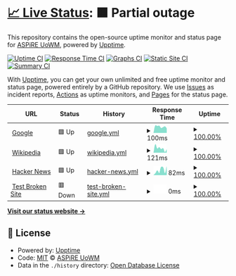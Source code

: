 # [📈 Live Status](https://aspire-uowm.github.io/status): <!--live status--> **🟧 Partial outage**

This repository contains the open-source uptime monitor and status page for [ASPiRE UoWM](https://aspire.uowm.gr), powered by [Upptime](https://github.com/upptime/upptime).

[![Uptime CI](https://github.com/aspire-uowm/status/workflows/Uptime%20CI/badge.svg)](https://github.com/aspire-uowm/status/actions?query=workflow%3A%22Uptime+CI%22)
[![Response Time CI](https://github.com/aspire-uowm/status/workflows/Response%20Time%20CI/badge.svg)](https://github.com/aspire-uowm/status/actions?query=workflow%3A%22Response+Time+CI%22)
[![Graphs CI](https://github.com/aspire-uowm/status/workflows/Graphs%20CI/badge.svg)](https://github.com/aspire-uowm/status/actions?query=workflow%3A%22Graphs+CI%22)
[![Static Site CI](https://github.com/aspire-uowm/status/workflows/Static%20Site%20CI/badge.svg)](https://github.com/aspire-uowm/status/actions?query=workflow%3A%22Static+Site+CI%22)
[![Summary CI](https://github.com/aspire-uowm/status/workflows/Summary%20CI/badge.svg)](https://github.com/aspire-uowm/status/actions?query=workflow%3A%22Summary+CI%22)

With [Upptime](https://upptime.js.org), you can get your own unlimited and free uptime monitor and status page, powered entirely by a GitHub repository. We use [Issues](https://github.com/aspire-uowm/status/issues) as incident reports, [Actions](https://github.com/aspire-uowm/status/actions) as uptime monitors, and [Pages](https://aspire-uowm.github.io/status) for the status page.

<!--start: status pages-->
<!-- This summary is generated by Upptime (https://github.com/upptime/upptime) -->
<!-- Do not edit this manually, your changes will be overwritten -->
<!-- prettier-ignore -->
| URL | Status | History | Response Time | Uptime |
| --- | ------ | ------- | ------------- | ------ |
| <img alt="" src="https://icons.duckduckgo.com/ip3/www.google.com.ico" height="13"> [Google](https://www.google.com) | 🟩 Up | [google.yml](https://github.com/aspire-uowm/status/commits/HEAD/history/google.yml) | <details><summary><img alt="Response time graph" src="./graphs/google/response-time-week.png" height="20"> 100ms</summary><br><a href="https://aspire-uowm.github.io/status/history/google"><img alt="Response time 100" src="https://img.shields.io/endpoint?url=https%3A%2F%2Fraw.githubusercontent.com%2Faspire-uowm%2Fstatus%2FHEAD%2Fapi%2Fgoogle%2Fresponse-time.json"></a><br><a href="https://aspire-uowm.github.io/status/history/google"><img alt="24-hour response time 100" src="https://img.shields.io/endpoint?url=https%3A%2F%2Fraw.githubusercontent.com%2Faspire-uowm%2Fstatus%2FHEAD%2Fapi%2Fgoogle%2Fresponse-time-day.json"></a><br><a href="https://aspire-uowm.github.io/status/history/google"><img alt="7-day response time 100" src="https://img.shields.io/endpoint?url=https%3A%2F%2Fraw.githubusercontent.com%2Faspire-uowm%2Fstatus%2FHEAD%2Fapi%2Fgoogle%2Fresponse-time-week.json"></a><br><a href="https://aspire-uowm.github.io/status/history/google"><img alt="30-day response time 100" src="https://img.shields.io/endpoint?url=https%3A%2F%2Fraw.githubusercontent.com%2Faspire-uowm%2Fstatus%2FHEAD%2Fapi%2Fgoogle%2Fresponse-time-month.json"></a><br><a href="https://aspire-uowm.github.io/status/history/google"><img alt="1-year response time 100" src="https://img.shields.io/endpoint?url=https%3A%2F%2Fraw.githubusercontent.com%2Faspire-uowm%2Fstatus%2FHEAD%2Fapi%2Fgoogle%2Fresponse-time-year.json"></a></details> | <details><summary><a href="https://aspire-uowm.github.io/status/history/google">100.00%</a></summary><a href="https://aspire-uowm.github.io/status/history/google"><img alt="All-time uptime 100.00%" src="https://img.shields.io/endpoint?url=https%3A%2F%2Fraw.githubusercontent.com%2Faspire-uowm%2Fstatus%2FHEAD%2Fapi%2Fgoogle%2Fuptime.json"></a><br><a href="https://aspire-uowm.github.io/status/history/google"><img alt="24-hour uptime 100.00%" src="https://img.shields.io/endpoint?url=https%3A%2F%2Fraw.githubusercontent.com%2Faspire-uowm%2Fstatus%2FHEAD%2Fapi%2Fgoogle%2Fuptime-day.json"></a><br><a href="https://aspire-uowm.github.io/status/history/google"><img alt="7-day uptime 100.00%" src="https://img.shields.io/endpoint?url=https%3A%2F%2Fraw.githubusercontent.com%2Faspire-uowm%2Fstatus%2FHEAD%2Fapi%2Fgoogle%2Fuptime-week.json"></a><br><a href="https://aspire-uowm.github.io/status/history/google"><img alt="30-day uptime 100.00%" src="https://img.shields.io/endpoint?url=https%3A%2F%2Fraw.githubusercontent.com%2Faspire-uowm%2Fstatus%2FHEAD%2Fapi%2Fgoogle%2Fuptime-month.json"></a><br><a href="https://aspire-uowm.github.io/status/history/google"><img alt="1-year uptime 100.00%" src="https://img.shields.io/endpoint?url=https%3A%2F%2Fraw.githubusercontent.com%2Faspire-uowm%2Fstatus%2FHEAD%2Fapi%2Fgoogle%2Fuptime-year.json"></a></details>
| <img alt="" src="https://icons.duckduckgo.com/ip3/en.wikipedia.org.ico" height="13"> [Wikipedia](https://en.wikipedia.org) | 🟩 Up | [wikipedia.yml](https://github.com/aspire-uowm/status/commits/HEAD/history/wikipedia.yml) | <details><summary><img alt="Response time graph" src="./graphs/wikipedia/response-time-week.png" height="20"> 121ms</summary><br><a href="https://aspire-uowm.github.io/status/history/wikipedia"><img alt="Response time 121" src="https://img.shields.io/endpoint?url=https%3A%2F%2Fraw.githubusercontent.com%2Faspire-uowm%2Fstatus%2FHEAD%2Fapi%2Fwikipedia%2Fresponse-time.json"></a><br><a href="https://aspire-uowm.github.io/status/history/wikipedia"><img alt="24-hour response time 121" src="https://img.shields.io/endpoint?url=https%3A%2F%2Fraw.githubusercontent.com%2Faspire-uowm%2Fstatus%2FHEAD%2Fapi%2Fwikipedia%2Fresponse-time-day.json"></a><br><a href="https://aspire-uowm.github.io/status/history/wikipedia"><img alt="7-day response time 121" src="https://img.shields.io/endpoint?url=https%3A%2F%2Fraw.githubusercontent.com%2Faspire-uowm%2Fstatus%2FHEAD%2Fapi%2Fwikipedia%2Fresponse-time-week.json"></a><br><a href="https://aspire-uowm.github.io/status/history/wikipedia"><img alt="30-day response time 121" src="https://img.shields.io/endpoint?url=https%3A%2F%2Fraw.githubusercontent.com%2Faspire-uowm%2Fstatus%2FHEAD%2Fapi%2Fwikipedia%2Fresponse-time-month.json"></a><br><a href="https://aspire-uowm.github.io/status/history/wikipedia"><img alt="1-year response time 121" src="https://img.shields.io/endpoint?url=https%3A%2F%2Fraw.githubusercontent.com%2Faspire-uowm%2Fstatus%2FHEAD%2Fapi%2Fwikipedia%2Fresponse-time-year.json"></a></details> | <details><summary><a href="https://aspire-uowm.github.io/status/history/wikipedia">100.00%</a></summary><a href="https://aspire-uowm.github.io/status/history/wikipedia"><img alt="All-time uptime 100.00%" src="https://img.shields.io/endpoint?url=https%3A%2F%2Fraw.githubusercontent.com%2Faspire-uowm%2Fstatus%2FHEAD%2Fapi%2Fwikipedia%2Fuptime.json"></a><br><a href="https://aspire-uowm.github.io/status/history/wikipedia"><img alt="24-hour uptime 100.00%" src="https://img.shields.io/endpoint?url=https%3A%2F%2Fraw.githubusercontent.com%2Faspire-uowm%2Fstatus%2FHEAD%2Fapi%2Fwikipedia%2Fuptime-day.json"></a><br><a href="https://aspire-uowm.github.io/status/history/wikipedia"><img alt="7-day uptime 100.00%" src="https://img.shields.io/endpoint?url=https%3A%2F%2Fraw.githubusercontent.com%2Faspire-uowm%2Fstatus%2FHEAD%2Fapi%2Fwikipedia%2Fuptime-week.json"></a><br><a href="https://aspire-uowm.github.io/status/history/wikipedia"><img alt="30-day uptime 100.00%" src="https://img.shields.io/endpoint?url=https%3A%2F%2Fraw.githubusercontent.com%2Faspire-uowm%2Fstatus%2FHEAD%2Fapi%2Fwikipedia%2Fuptime-month.json"></a><br><a href="https://aspire-uowm.github.io/status/history/wikipedia"><img alt="1-year uptime 100.00%" src="https://img.shields.io/endpoint?url=https%3A%2F%2Fraw.githubusercontent.com%2Faspire-uowm%2Fstatus%2FHEAD%2Fapi%2Fwikipedia%2Fuptime-year.json"></a></details>
| <img alt="" src="https://icons.duckduckgo.com/ip3/news.ycombinator.com.ico" height="13"> [Hacker News](https://news.ycombinator.com) | 🟩 Up | [hacker-news.yml](https://github.com/aspire-uowm/status/commits/HEAD/history/hacker-news.yml) | <details><summary><img alt="Response time graph" src="./graphs/hacker-news/response-time-week.png" height="20"> 82ms</summary><br><a href="https://aspire-uowm.github.io/status/history/hacker-news"><img alt="Response time 82" src="https://img.shields.io/endpoint?url=https%3A%2F%2Fraw.githubusercontent.com%2Faspire-uowm%2Fstatus%2FHEAD%2Fapi%2Fhacker-news%2Fresponse-time.json"></a><br><a href="https://aspire-uowm.github.io/status/history/hacker-news"><img alt="24-hour response time 82" src="https://img.shields.io/endpoint?url=https%3A%2F%2Fraw.githubusercontent.com%2Faspire-uowm%2Fstatus%2FHEAD%2Fapi%2Fhacker-news%2Fresponse-time-day.json"></a><br><a href="https://aspire-uowm.github.io/status/history/hacker-news"><img alt="7-day response time 82" src="https://img.shields.io/endpoint?url=https%3A%2F%2Fraw.githubusercontent.com%2Faspire-uowm%2Fstatus%2FHEAD%2Fapi%2Fhacker-news%2Fresponse-time-week.json"></a><br><a href="https://aspire-uowm.github.io/status/history/hacker-news"><img alt="30-day response time 82" src="https://img.shields.io/endpoint?url=https%3A%2F%2Fraw.githubusercontent.com%2Faspire-uowm%2Fstatus%2FHEAD%2Fapi%2Fhacker-news%2Fresponse-time-month.json"></a><br><a href="https://aspire-uowm.github.io/status/history/hacker-news"><img alt="1-year response time 82" src="https://img.shields.io/endpoint?url=https%3A%2F%2Fraw.githubusercontent.com%2Faspire-uowm%2Fstatus%2FHEAD%2Fapi%2Fhacker-news%2Fresponse-time-year.json"></a></details> | <details><summary><a href="https://aspire-uowm.github.io/status/history/hacker-news">100.00%</a></summary><a href="https://aspire-uowm.github.io/status/history/hacker-news"><img alt="All-time uptime 100.00%" src="https://img.shields.io/endpoint?url=https%3A%2F%2Fraw.githubusercontent.com%2Faspire-uowm%2Fstatus%2FHEAD%2Fapi%2Fhacker-news%2Fuptime.json"></a><br><a href="https://aspire-uowm.github.io/status/history/hacker-news"><img alt="24-hour uptime 100.00%" src="https://img.shields.io/endpoint?url=https%3A%2F%2Fraw.githubusercontent.com%2Faspire-uowm%2Fstatus%2FHEAD%2Fapi%2Fhacker-news%2Fuptime-day.json"></a><br><a href="https://aspire-uowm.github.io/status/history/hacker-news"><img alt="7-day uptime 100.00%" src="https://img.shields.io/endpoint?url=https%3A%2F%2Fraw.githubusercontent.com%2Faspire-uowm%2Fstatus%2FHEAD%2Fapi%2Fhacker-news%2Fuptime-week.json"></a><br><a href="https://aspire-uowm.github.io/status/history/hacker-news"><img alt="30-day uptime 100.00%" src="https://img.shields.io/endpoint?url=https%3A%2F%2Fraw.githubusercontent.com%2Faspire-uowm%2Fstatus%2FHEAD%2Fapi%2Fhacker-news%2Fuptime-month.json"></a><br><a href="https://aspire-uowm.github.io/status/history/hacker-news"><img alt="1-year uptime 100.00%" src="https://img.shields.io/endpoint?url=https%3A%2F%2Fraw.githubusercontent.com%2Faspire-uowm%2Fstatus%2FHEAD%2Fapi%2Fhacker-news%2Fuptime-year.json"></a></details>
| <img alt="" src="https://icons.duckduckgo.com/ip3/thissitedoesnotexist.koj.co.ico" height="13"> [Test Broken Site](https://thissitedoesnotexist.koj.co) | 🟥 Down | [test-broken-site.yml](https://github.com/aspire-uowm/status/commits/HEAD/history/test-broken-site.yml) | <details><summary><img alt="Response time graph" src="./graphs/test-broken-site/response-time-week.png" height="20"> 0ms</summary><br><a href="https://aspire-uowm.github.io/status/history/test-broken-site"><img alt="Response time 0" src="https://img.shields.io/endpoint?url=https%3A%2F%2Fraw.githubusercontent.com%2Faspire-uowm%2Fstatus%2FHEAD%2Fapi%2Ftest-broken-site%2Fresponse-time.json"></a><br><a href="https://aspire-uowm.github.io/status/history/test-broken-site"><img alt="24-hour response time 0" src="https://img.shields.io/endpoint?url=https%3A%2F%2Fraw.githubusercontent.com%2Faspire-uowm%2Fstatus%2FHEAD%2Fapi%2Ftest-broken-site%2Fresponse-time-day.json"></a><br><a href="https://aspire-uowm.github.io/status/history/test-broken-site"><img alt="7-day response time 0" src="https://img.shields.io/endpoint?url=https%3A%2F%2Fraw.githubusercontent.com%2Faspire-uowm%2Fstatus%2FHEAD%2Fapi%2Ftest-broken-site%2Fresponse-time-week.json"></a><br><a href="https://aspire-uowm.github.io/status/history/test-broken-site"><img alt="30-day response time 0" src="https://img.shields.io/endpoint?url=https%3A%2F%2Fraw.githubusercontent.com%2Faspire-uowm%2Fstatus%2FHEAD%2Fapi%2Ftest-broken-site%2Fresponse-time-month.json"></a><br><a href="https://aspire-uowm.github.io/status/history/test-broken-site"><img alt="1-year response time 0" src="https://img.shields.io/endpoint?url=https%3A%2F%2Fraw.githubusercontent.com%2Faspire-uowm%2Fstatus%2FHEAD%2Fapi%2Ftest-broken-site%2Fresponse-time-year.json"></a></details> | <details><summary><a href="https://aspire-uowm.github.io/status/history/test-broken-site">100.00%</a></summary><a href="https://aspire-uowm.github.io/status/history/test-broken-site"><img alt="All-time uptime 100.00%" src="https://img.shields.io/endpoint?url=https%3A%2F%2Fraw.githubusercontent.com%2Faspire-uowm%2Fstatus%2FHEAD%2Fapi%2Ftest-broken-site%2Fuptime.json"></a><br><a href="https://aspire-uowm.github.io/status/history/test-broken-site"><img alt="24-hour uptime 100.00%" src="https://img.shields.io/endpoint?url=https%3A%2F%2Fraw.githubusercontent.com%2Faspire-uowm%2Fstatus%2FHEAD%2Fapi%2Ftest-broken-site%2Fuptime-day.json"></a><br><a href="https://aspire-uowm.github.io/status/history/test-broken-site"><img alt="7-day uptime 100.00%" src="https://img.shields.io/endpoint?url=https%3A%2F%2Fraw.githubusercontent.com%2Faspire-uowm%2Fstatus%2FHEAD%2Fapi%2Ftest-broken-site%2Fuptime-week.json"></a><br><a href="https://aspire-uowm.github.io/status/history/test-broken-site"><img alt="30-day uptime 100.00%" src="https://img.shields.io/endpoint?url=https%3A%2F%2Fraw.githubusercontent.com%2Faspire-uowm%2Fstatus%2FHEAD%2Fapi%2Ftest-broken-site%2Fuptime-month.json"></a><br><a href="https://aspire-uowm.github.io/status/history/test-broken-site"><img alt="1-year uptime 100.00%" src="https://img.shields.io/endpoint?url=https%3A%2F%2Fraw.githubusercontent.com%2Faspire-uowm%2Fstatus%2FHEAD%2Fapi%2Ftest-broken-site%2Fuptime-year.json"></a></details>

<!--end: status pages-->

[**Visit our status website →**](https://aspire-uowm.github.io/status)

## 📄 License

- Powered by: [Upptime](https://github.com/upptime/upptime)
- Code: [MIT](./LICENSE) © [ASPiRE UoWM](https://aspire.uowm.gr)
- Data in the `./history` directory: [Open Database License](https://opendatacommons.org/licenses/odbl/1-0/)
